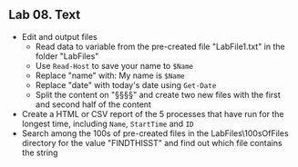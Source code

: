 ## Lab 08. Text

- Edit and output files
    - Read data to variable from the pre-created file "LabFile1.txt" in the folder "LabFiles"
    - Use `Read-Host` to save your name to `$Name`
    - Replace "name" with: My name is `$Name`
    - Replace "date" with today's date using `Get-Date`
    - Split the content on "§§§§" and create two new files with the first and second half of the content
- Create a HTML or CSV report of the 5 processes that have run for the longest time, including `Name`, `StartTime` and `ID`
- Search among the 100s of pre-created files in the LabFiles\100sOfFiles directory for the value "FINDTHISST" and find out which file contains the string